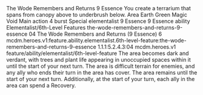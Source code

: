 <ability>
  <name>The Wode Remembers and Returns</name>
  <cost>9 Essence</cost>
  <flavor>You create a terrarium that spans from canopy above to underbrush below.</flavor>
  <keywords>
    <keyword>Area</keyword>
    <keyword>Earth</keyword>
    <keyword>Green</keyword>
    <keyword>Magic</keyword>
    <keyword>Void</keyword>
  </keywords>
  <type>Main action</type>
  <distance>4 burst</distance>
  <target>Special</target>
  <metadata>
    <class>elementalist</class>
    <cost>9 Essence</cost>
    <cost_amount>9</cost_amount>
    <cost_resource>Essence</cost_resource>
    <feature_type>ability</feature_type>
    <file_dpath>Elementalist/6th-Level Features</file_dpath>
    <item_id>the-wode-remembers-and-returns-9-essence</item_id>
    <item_index>04</item_index>
    <item_name>The Wode Remembers and Returns (9 Essence)</item_name>
    <level>6</level>
    <scc>mcdm.heroes.v1:feature.ability.elementalist.6th-level-feature:the-wode-remembers-and-returns-9-essence</scc>
    <scdc>1.1.1:5.2.4.3:04</scdc>
    <source>mcdm.heroes.v1</source>
    <type>feature/ability/elementalist/6th-level-feature</type>
  </metadata>
  <effects>
    <effect type="mundane">The area becomes dark and verdant, with trees and plant life appearing in unoccupied spaces within it until the start of your next turn. The area is difficult terrain for enemies, and any ally who ends their turn in the area has cover.</effect>
    <effect type="mundane" name="Persistent 2">The area remains until the start of your next turn. Additionally, at the start of your turn, each ally in the area can spend a Recovery.</effect>
  </effects>
</ability>
